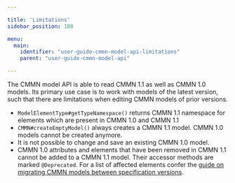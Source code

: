 ```yaml
---

title: 'Limitations'
sidebar_position: 100

menu:
  main:
    identifier: "user-guide-cmmn-model-api-limitations"
    parent: "user-guide-cmmn-model-api"

---
```


The CMMN model API is able to read CMMN 1.1 as well as CMMN 1.0 models. Its primary use case is to work with models of the latest version, such that there are limitations when editing CMMN models of prior versions.

* `ModelElementType#getTypeNamespace()` returns CMMN 1.1 namespace for elements which are present in CMMN 1.0 and CMMN 1.1
* `CMMN#createEmptyModel()` always creates a CMMN 1.1 model. CMMN 1.0 models cannot be created anymore.
* It is not possible to change and save an existing CMMN 1.0 model.
* CMMN 1.0 attributes and elements that have been removed in CMMN 1.1 cannot be added to a CMMN 1.1 model. Their accessor methods are marked `@Deprecated`. For a list of affected elements confer the [guide on migrating CMMN models between specification versions](../../../reference/cmmn11/migration/v10-to-11.md).
